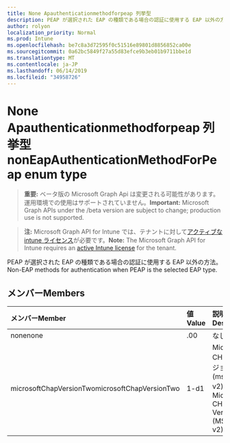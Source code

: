 ```yaml
---
title: None Apauthenticationmethodforpeap 列挙型
description: PEAP が選択された EAP の種類である場合の認証に使用する EAP 以外の方法。
author: rolyon
localization_priority: Normal
ms.prod: Intune
ms.openlocfilehash: be7c8a3d72595f0c51516e89801d8856852ca00e
ms.sourcegitcommit: 0a62bc5849f27a55d83efce9b3eb01b9711bbe1d
ms.translationtype: MT
ms.contentlocale: ja-JP
ms.lasthandoff: 06/14/2019
ms.locfileid: "34958726"
---
```

# <a name="noneapauthenticationmethodforpeap-enum-type"></a><span data-ttu-id="ec584-103">None Apauthenticationmethodforpeap 列挙型</span><span class="sxs-lookup"><span data-stu-id="ec584-103">nonEapAuthenticationMethodForPeap enum type</span></span>

> <span data-ttu-id="ec584-104">**重要:** ベータ版の Microsoft Graph Api は変更される可能性があります。運用環境での使用はサポートされていません。</span><span class="sxs-lookup"><span data-stu-id="ec584-104">**Important:** Microsoft Graph APIs under the /beta version are subject to change; production use is not supported.</span></span>

> <span data-ttu-id="ec584-105">**注:** Microsoft Graph API for Intune では、テナントに対して[アクティブな intune ライセンス](https://go.microsoft.com/fwlink/?linkid=839381)が必要です。</span><span class="sxs-lookup"><span data-stu-id="ec584-105">**Note:** The Microsoft Graph API for Intune requires an [active Intune license](https://go.microsoft.com/fwlink/?linkid=839381) for the tenant.</span></span>

<span data-ttu-id="ec584-106">PEAP が選択された EAP の種類である場合の認証に使用する EAP 以外の方法。</span><span class="sxs-lookup"><span data-stu-id="ec584-106">Non-EAP methods for authentication when PEAP is the selected EAP type.</span></span>

## <a name="members"></a><span data-ttu-id="ec584-107">メンバー</span><span class="sxs-lookup"><span data-stu-id="ec584-107">Members</span></span>
|<span data-ttu-id="ec584-108">メンバー</span><span class="sxs-lookup"><span data-stu-id="ec584-108">Member</span></span>|<span data-ttu-id="ec584-109">値</span><span class="sxs-lookup"><span data-stu-id="ec584-109">Value</span></span>|<span data-ttu-id="ec584-110">説明</span><span class="sxs-lookup"><span data-stu-id="ec584-110">Description</span></span>|
|:---|:---|:---|
|<span data-ttu-id="ec584-111">none</span><span class="sxs-lookup"><span data-stu-id="ec584-111">none</span></span>|<span data-ttu-id="ec584-112">.0</span><span class="sxs-lookup"><span data-stu-id="ec584-112">0</span></span>|<span data-ttu-id="ec584-113">なし</span><span class="sxs-lookup"><span data-stu-id="ec584-113">None.</span></span>|
|<span data-ttu-id="ec584-114">microsoftChapVersionTwo</span><span class="sxs-lookup"><span data-stu-id="ec584-114">microsoftChapVersionTwo</span></span>|<span data-ttu-id="ec584-115">1-d</span><span class="sxs-lookup"><span data-stu-id="ec584-115">1</span></span>|<span data-ttu-id="ec584-116">Microsoft CHAP バージョン 2 (ms-chap v2)。</span><span class="sxs-lookup"><span data-stu-id="ec584-116">Microsoft CHAP Version 2 (MS-CHAP v2).</span></span>|






